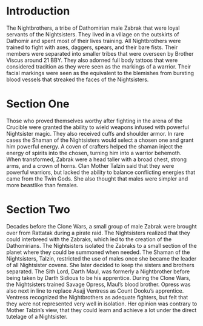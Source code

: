 # Introduction

The Nightbrothers, a tribe of Dathomirian male Zabrak that were loyal servants of the Nightsisters.
They lived in a village on the outskirts of Dathomir and spent most of their lives training.
All Nightbrothers were trained to fight with axes, daggers, spears, and their bare fists.
Their members were separated into smaller tribes that were overseen by Brother Viscus around 21 BBY.
They also adorned full body tattoos that were considered tradition as they were seen as the markings of a warrior.
Their facial markings were seen as the equivalent to the blemishes from bursting blood vessels that streaked the faces of the Nightsisters.

# Section One

Those who proved themselves worthy after fighting in the arena of the Crucible were granted the ability to wield weapons infused with powerful Nightsister magic.
They also received cuffs and shoulder armor.
In rare cases the Shaman of the Nightsisters would select a chosen one and grant him powerful energy.
A coven of crafters helped the shaman inject the energy of spirits into the chosen, turning him into a warrior behemoth.
When transformed, Zabrak were a head taller with a broad chest, strong arms, and a crown of horns.
Clan Mother Talzin said that they were powerful warriors, but lacked the ability to balance conflicting energies that came from the Twin Gods.
She also thought that males were simpler and more beastlike than females.

# Section Two

Decades before the Clone Wars, a small group of male Zabrak were brought over from Rattatak during a pirate raid.
The Nightsisters realized that they could interbreed with the Zabraks, which led to the creation of the Dathomirians.
The Nightsisters isolated the Zabraks to a small section of the planet where they could be summoned when needed.
The Shaman of the Nightsisters, Talzin, restricted the use of males once she became the leader of all Nightsister covens.
She later decided to keep the sisters and brothers separated.
The Sith Lord, Darth Maul, was formerly a Nightbrother before being taken by Darth Sidious to be his apprentice.
During the Clone Wars, the Nightsisters trained Savage Opress, Maul’s blood brother.
Opress was also next in line to replace Asajj Ventress as Count Dooku’s apprentice.
Ventress recognized the Nightbrothers as adequate fighters, but felt that they were not represented very well in isolation.
Her opinion was contrary to Mother Talzin’s view, that they could learn and achieve a lot under the direct tutelage of a Nightsister.
